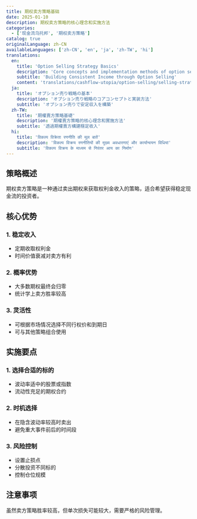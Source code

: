 ```yaml
---
title: 期权卖方策略基础
date: 2025-01-10
description: 期权卖方策略的核心理念和实施方法
categories:
  - ['现金流乌托邦', '期权卖方策略']
catalog: true
originalLanguage: zh-CN
availableLanguages: ['zh-CN', 'en', 'ja', 'zh-TW', 'hi']
translations:
  en:
    title: 'Option Selling Strategy Basics'
    description: 'Core concepts and implementation methods of option selling strategies'
    subtitle: 'Building Consistent Income through Option Selling'
    content: 'translations/cashflow-utopia/option-selling/selling-strategy-basics.en.md'
  ja:
    title: 'オプション売り戦略の基本'
    description: 'オプション売り戦略のコアコンセプトと実装方法'
    subtitle: 'オプション売りで安定収入を構築'
  zh-TW:
    title: '期權賣方策略基礎'
    description: '期權賣方策略的核心理念和實施方法'
    subtitle: '透過期權賣方構建穩定收入'
  hi:
    title: 'विकल्प विक्रेता रणनीति की मूल बातें'
    description: 'विकल्प विक्रय रणनीतियों की मुख्य अवधारणाएं और कार्यान्वयन विधियां'
    subtitle: 'विकल्प विक्रय के माध्यम से निरंतर आय का निर्माण'
---
```


## 策略概述

期权卖方策略是一种通过卖出期权来获取权利金收入的策略，适合希望获得稳定现金流的投资者。

## 核心优势

### 1. 稳定收入

- 定期收取权利金
- 时间价值衰减对卖方有利

### 2. 概率优势

- 大多数期权最终会归零
- 统计学上卖方胜率较高

### 3. 灵活性

- 可根据市场情况选择不同行权价和到期日
- 可与其他策略组合使用

## 实施要点

### 1. 选择合适的标的

- 波动率适中的股票或指数
- 流动性充足的期权合约

### 2. 时机选择

- 在隐含波动率较高时卖出
- 避免重大事件前后的时间段

### 3. 风险控制

- 设置止损点
- 分散投资不同标的
- 控制仓位规模

## 注意事项

虽然卖方策略胜率较高，但单次损失可能较大，需要严格的风险管理。
